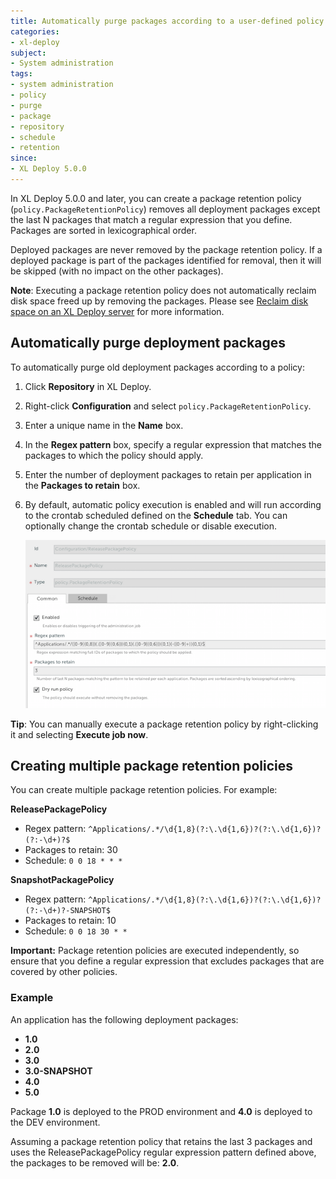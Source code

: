 ```yaml
---
title: Automatically purge packages according to a user-defined policy
categories:
- xl-deploy
subject:
- System administration
tags:
- system administration
- policy
- purge
- package
- repository
- schedule
- retention
since:
- XL Deploy 5.0.0
---
```


In XL Deploy 5.0.0 and later, you can create a package retention policy (`policy.PackageRetentionPolicy`) removes all deployment packages except the last N packages that match a regular expression that you define. Packages are sorted in lexicographical order.

Deployed packages are never removed by the package retention policy. If a deployed package is part of the packages identified for removal, then it will be skipped (with no impact on the other packages).

**Note**: Executing a package retention policy does not automatically reclaim disk space freed up by removing the packages. Please see [Reclaim disk space on an XL Deploy server](/xl-deploy/how-to/reclaim-disk-space-on-an-xl-deploy-server.html) for more information.

## Automatically purge deployment packages

To automatically purge old deployment packages according to a policy:

1. Click **Repository** in XL Deploy.
2. Right-click **Configuration** and select `policy.PackageRetentionPolicy`.
3. Enter a unique name in the **Name** box.
4. In the **Regex pattern** box, specify a regular expression that matches the packages to which the policy should apply.
5. Enter the number of deployment packages to retain per application in the **Packages to retain** box.
6. By default, automatic policy execution is enabled and will run according to the crontab scheduled defined on the **Schedule** tab. You can optionally change the crontab schedule or disable execution.

    ![Package retention policy](images/system-admin-package-retention-policy.png)

**Tip**: You can manually execute a package retention policy by right-clicking it and selecting **Execute job now**.

## Creating multiple package retention policies

You can create multiple package retention policies. For example:

**ReleasePackagePolicy**

* Regex pattern: `^Applications/.*/\d{1,8}(?:\.\d{1,6})?(?:\.\d{1,6})?(?:-\d+)?$`
* Packages to retain: 30
* Schedule: `0 0 18 * * *`

**SnapshotPackagePolicy**

* Regex pattern: `^Applications/.*/\d{1,8}(?:\.\d{1,6})?(?:\.\d{1,6})?(?:-\d+)?-SNAPSHOT$`
* Packages to retain: 10
* Schedule: `0 0 18 30 * *`

**Important:** Package retention policies are executed independently, so ensure that you define a regular expression that excludes packages that are covered by other policies.

### Example

An application has the following deployment packages:

* **1.0**
* **2.0**
* **3.0**
* **3.0-SNAPSHOT**
* **4.0**
* **5.0**

Package **1.0** is deployed to the PROD environment and **4.0** is deployed to the DEV environment.

Assuming a package retention policy that retains the last 3 packages and uses the ReleasePackagePolicy regular expression pattern defined above, the packages to be removed will be: **2.0**.
